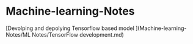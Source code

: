 # Machine-learning-Notes

[Devolping and depolying Tensorflow based model ](Machine-learning-Notes/ML Notes/TensorFlow development.md)
